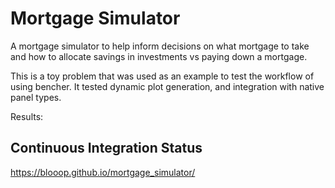 # Mortgage Simulator

A mortgage simulator to help inform decisions on what mortgage to take and how to allocate savings in investments vs paying down a mortgage.

This is a toy problem that was used as an example to test the workflow of using bencher.  It tested dynamic plot generation, and integration with native panel types. 

Results:

## Continuous Integration Status

https://blooop.github.io/mortgage_simulator/